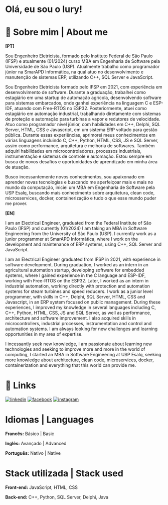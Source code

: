 
# Olá, eu sou o Iury!

# 🚀 Sobre mim | About me
**[PT]** 

Sou Engenheiro Eletricista, formado pelo Instituto Federal de São Paulo (IFSP) e atualmente (01/2024) curso MBA em Engenharia de Software pela Universidade de São Paulo (USP).
Atualmente trabalho como programador júnior na SmarAPD Informática, na qual atuo no desenvolvimento e manutenção de sistemas ERP, utilizando C++, SQL Server e JavaScript.

Sou Engenheiro Eletricista formado pelo IFSP em 2021, com experiência em desenvolvimento de software. Durante a graduação, trabalhei como estagiário em uma startup de automação agrícola, desenvolvendo software para sistemas embarcados, onde ganhei experiência na linguagem C e ESP-IDF, atuando com Free-RTOS no ESP32. Posteriormente, atuei como estagiário em automação industrial, trabalhando diretamente com sistemas de proteção e automação para turbinas a vapor e redutores de velocidade. 
Atuo como programador nível júnior, com habilidades em C++, Delphi, SQL Server, HTML, CSS e Javascript, em um sistema ERP voltado para gestão pública.
Durante essas experiências, aprimorei meus conhecimentos em várias linguagens incluindo C, C++, Python, HTML, CSS, JS e SQL Server, assim como performance, arquitetura e melhoria de softwares. Também adquiri habilidades em microcontroladores, processos industriais, instrumentação e sistemas de controle e automação. Estou sempre em busca de novos desafios e oportunidades de aprendizado em minha área de atuação.

Busco incessantemente novos conhecimentos, sou apaixonado em aprender novas tecnologias e buscando me aperfeiçoar mais e mais no mundo da computação, iniciei um MBA em Engenharia de Software pela USP Esalq, buscando mais conhecimento sobre arquitetura, clean code, microsservices, docker, containerização e tudo o que esse mundo puder me prover.

**[EN]**

I am an Electrical Engineer, graduated from the Federal Institute of São Paulo (IFSP) and currently (01/2024) I am taking an MBA in Software Engineering from the University of São Paulo (USP). I currently work as a junior programmer at SmarAPD Informática, where I work on the development and maintenance of ERP systems, using C++, SQL Server and JavaScript.

I am an Electrical Engineer graduated from IFSP in 2021, with experience in software development. During graduation, I worked as an intern in an agricultural automation startup, developing software for embedded systems, where I gained experience in the C language and ESP-IDF, working with Free-RTOS on the ESP32. Later, I worked as an intern in industrial automation, working directly with protection and automation systems for steam turbines and speed reducers. I work as a junior level programmer, with skills in C++, Delphi, SQL Server, HTML, CSS and Javascript, in an ERP system focused on public management. During these experiences, I improved my knowledge in several languages including C, C++, Python, HTML, CSS, JS and SQL Server, as well as performance, architecture and software improvement. I also acquired skills in microcontrollers, industrial processes, instrumentation and control and automation systems. I am always looking for new challenges and learning opportunities in my area of expertise.

I incessantly seek new knowledge, I am passionate about learning new technologies and seeking to improve more and more in the world of computing, I started an MBA in Software Engineering at USP Esalq, seeking more knowledge about architecture, clean code, microservices, docker, containerization and everything that this world can provide me.

# 🔗 Links

[![linkedin](https://img.shields.io/badge/linkedin-0A66C2?style=for-the-badge&logo=linkedin&logoColor=white)](https://www.linkedin.com/in/iuryr41/)
[![facebook](https://img.shields.io/badge/facebook-0A66C2?style=for-the-badge&logo=facebook&logoColor=white)](https://www.facebook.com/iury.rodriguesferreira)
[![instagram](https://img.shields.io/badge/instagram-0A66C2?style=for-the-badge&logo=instagram&logoColor=white)](https://www.instagram.com/iuryrodr_/)


# Idiomas | Languages

**Francês:** Básico | Basic

**Inglês:** Avançado | Advanced

**Português:** Nativo | Native


# Stack utilizada | Stack used

**Front-end:** JavaScript, HTML, CSS

**Back-end:** C++, Python, SQL Server, Delphi, Java
